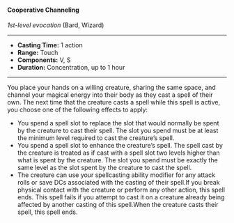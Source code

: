 #### Cooperative Channeling
*1st-level evocation* (Bard, Wizard)
___
- **Casting Time:** 1 action
- **Range:** Touch
- **Components:** V, S
- **Duration:** Concentration, up to 1 hour
---
You place your hands on a willing creature, sharing the same space, and channel your magical energy into their body as they cast a spell of their own. The next time that the creature casts a spell while this spell is active, you choose one of the following effects to apply:

* You spend a spell slot to replace the slot that would normally be spent by the creature to cast their spell. The slot you spend must be at least the minimum level required to cast the creature’s spell.
* You spend a spell slot to enhance the creature’s spell. The spell cast by the creature is treated as if cast with a spell slot two levels higher than what is spent by the creature. The slot you spend must be exactly the same level as the slot spent by the creature to cast the spell.
* The creature can use your spellcasting ability modifier for any attack rolls or save DCs associated with the casting of their spell.If you break physical contact with the creature or perform any other action, this spell ends. This spell fails if you attempt to cast it on a creature already being affected by another casting of this spell.When the creature casts their spell, this spell ends.
